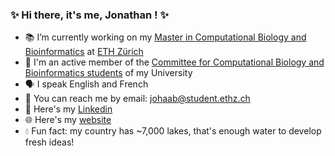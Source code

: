 ### :sparkles: Hi there, it's me, Jonathan ! :sparkles:

- :books: I’m currently working on my [Master in Computational Biology and Bioinformatics](https://cbb.ethz.ch/) at [ETH Zürich](https://ethz.ch/en.html)
- :busts_in_silhouette: I'm an active member of the [Committee for Computational Biology and Bioinformatics students](https://vis.ethz.ch/en/about/committees/ccbb) of my University
- :speaking_head: I speak English and French
- :email: You can reach me by email: <johaab@student.ethz.ch>
- :briefcase: Here's my [Linkedin](https://www.linkedin.com/in/jonathan-haab/)
- :globe_with_meridians: Here's my [website](https://johaab.github.io/)
- :droplet: Fun fact: my country has ~7,000 lakes, that's enough water to develop fresh ideas!

